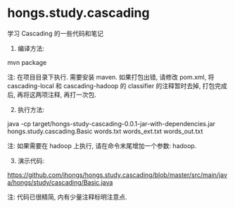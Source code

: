 hongs.study.cascading
=====================

学习 Cascading 的一些代码和笔记

1. 编译方法:

mvn package

注: 在项目目录下执行. 需要安装 maven. 如果打包出错, 请修改 pom.xml, 将 cascading-local 和 cascading-hadoop 的 classifier 的注释暂时去掉, 打包完成后, 再将这两项注释, 再打一次包.

2. 执行方法:

java -cp target/hongs-study-cascading-0.0.1-jar-with-dependencies.jar hongs.study.cascading.Basic words.txt words_ext.txt words_out.txt

注: 如果需要在 hadoop 上执行, 请在命令末尾增加一个参数: hadoop.

3. 演示代码:

https://github.com/ihongs/hongs.study.cascading/blob/master/src/main/java/hongs/study/cascading/Basic.java

注: 代码已很精简, 内有少量注释标明注意点.
